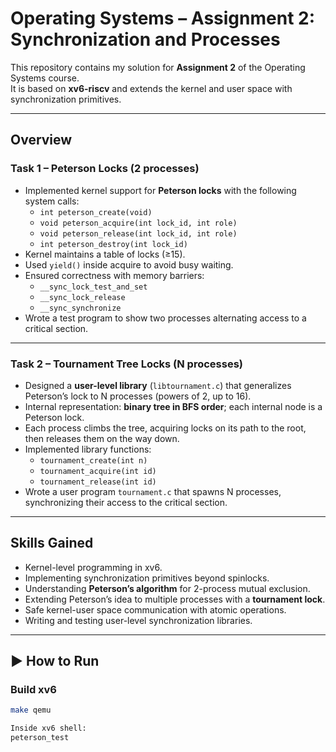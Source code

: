 # Operating Systems – Assignment 2: Synchronization and Processes

This repository contains my solution for **Assignment 2** of the Operating Systems course.  
It is based on **xv6-riscv** and extends the kernel and user space with synchronization primitives.

---

## Overview

### Task 1 – Peterson Locks (2 processes)
- Implemented kernel support for **Peterson locks** with the following system calls:
  - `int peterson_create(void)`
  - `void peterson_acquire(int lock_id, int role)`
  - `void peterson_release(int lock_id, int role)`
  - `int peterson_destroy(int lock_id)`
- Kernel maintains a table of locks (≥15).  
- Used `yield()` inside acquire to avoid busy waiting.  
- Ensured correctness with memory barriers:
  - `__sync_lock_test_and_set`
  - `__sync_lock_release`
  - `__sync_synchronize`
- Wrote a test program to show two processes alternating access to a critical section.

---

### Task 2 – Tournament Tree Locks (N processes)
- Designed a **user-level library** (`libtournament.c`) that generalizes Peterson’s lock to N processes (powers of 2, up to 16).  
- Internal representation: **binary tree in BFS order**; each internal node is a Peterson lock.  
- Each process climbs the tree, acquiring locks on its path to the root, then releases them on the way down.  
- Implemented library functions:
  - `tournament_create(int n)`
  - `tournament_acquire(int id)`
  - `tournament_release(int id)`
- Wrote a user program `tournament.c` that spawns N processes, synchronizing their access to the critical section.

---

## Skills Gained
- Kernel-level programming in xv6.  
- Implementing synchronization primitives beyond spinlocks.  
- Understanding **Peterson’s algorithm** for 2-process mutual exclusion.  
- Extending Peterson’s idea to multiple processes with a **tournament lock**.  
- Safe kernel-user space communication with atomic operations.  
- Writing and testing user-level synchronization libraries.  

---

## ▶️ How to Run

### Build xv6
```bash
make qemu

Inside xv6 shell:
peterson_test
